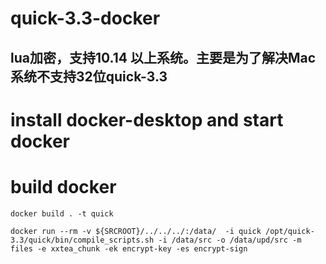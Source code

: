 # quick-3.3-docker
##  lua加密，支持10.14 以上系统。主要是为了解决Mac系统不支持32位quick-3.3

# install docker-desktop and start docker

# build docker
```
docker build . -t quick 
```

```
docker run --rm -v ${SRCROOT}/../../../:/data/  -i quick /opt/quick-3.3/quick/bin/compile_scripts.sh -i /data/src -o /data/upd/src -m files -e xxtea_chunk -ek encrypt-key -es encrypt-sign
```
